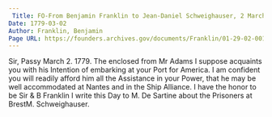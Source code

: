 ```yaml
---
 Title: FO-From Benjamin Franklin to Jean-Daniel Schweighauser, 2 March 1779
Date: 1779-03-02
Author: Franklin, Benjamin
Page URL: https://founders.archives.gov/documents/Franklin/01-29-02-0012
---
```


Sir,
Passy March 2. 1779.
The enclosed from Mr Adams I suppose acquaints you with his Intention of embarking at your Port for America. I am confident you will readily afford him all the Assistance in your Power, that he may be well accommodated at Nantes and in the Ship Alliance.
I have the honor to be Sir &
B Franklin
I write this Day to M. De Sartine about the Prisoners at BrestM. Schweighauser.

